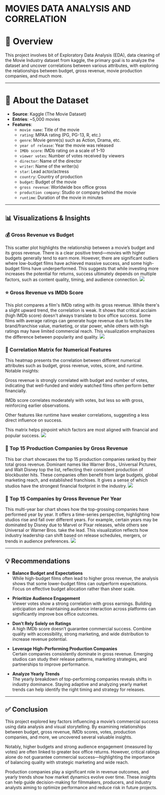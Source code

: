 # MOVIES DATA ANALYSIS AND CORRELATION

# 🧠 Overview

This project involves bit of Exploratory Data Analysis (EDA), data cleaning of the Movie Industry dataset from kaggle, the primary goal is to analyze the dataset and uncover correlations between various attributes, with exploring the relationships between budget, gross revenue, movie production companies, and much more.

---

# 📁 About the Dataset

- **Source**: Kaggle (The Movie Dataset)
- **Entries**: ~5,000 movies
- **Features**:
  - `movie name`: Title of the movie
  - `rating`: MPAA rating (PG, PG-13, R, etc.)
  - `genre`: Movie genre(s) such as Action, Drama, etc.
  - `year of release`: Year the movie was released
  - `IMDb score`: IMDb rating on a scale of 1–10
  - `viewer votes`: Number of votes received by viewers
  - `director`: Name of the director
  - `writer`: Name of the writer(s)
  - `star`: Lead actor/actress
  - `country`: Country of production
  - `budget`: Budget of the movie
  - `gross revenue`: Worldwide box office gross
  - `production company`: Studio or company behind the movie
  - `runtime`: Duration of the movie in minutes

---

## 📊 Visualizations & Insights

### 💰 Gross Revenue vs Budget
This scatter plot highlights the relationship between a movie’s budget and its gross revenue. There is a clear positive trend—movies with higher budgets generally tend to earn more. However, there are significant outliers where low-budget films have achieved massive success, and some high-budget films have underperformed. This suggests that while investing more increases the potential for returns, success ultimately depends on multiple factors, such as content quality, timing, and audience connection.
![](https://i.imgur.com/4ooOd0c.png)

### ⭐ Gross Revenue vs IMDb Score
This plot compares a film's IMDb rating with its gross revenue. While there's a slight upward trend, the correlation is weak. It shows that critical acclaim (high IMDb score) doesn't always translate to box office success. Some films with average ratings can generate huge revenue due to factors like brand/franchise value, marketing, or star power, while others with high ratings may have limited commercial reach. This visualization emphasizes the difference between popularity and quality.
![](https://i.imgur.com/gZvF87k.png)

### 🔗 Correlation Matrix for Numerical Features
This heatmap presents the correlation between different numerical attributes such as budget, gross revenue, votes, score, and runtime. Notable insights:

Gross revenue is strongly correlated with budget and number of votes, indicating that well-funded and widely watched films often perform better financially.

IMDb score correlates moderately with votes, but less so with gross, reinforcing earlier observations.

Other features like runtime have weaker correlations, suggesting a less direct influence on success.

This matrix helps pinpoint which factors are most aligned with financial and popular success.
![](https://i.imgur.com/F8pdckB.png)

### 🏢 Top 15 Production Companies by Gross Revenue  
This bar chart showcases the top 15 production companies ranked by their total gross revenue. Dominant names like Warner Bros., Universal Pictures, and Walt Disney top the list, reflecting their consistent production of blockbuster hits. These companies often benefit from large budgets, global marketing reach, and established franchises. It gives a sense of which studios have the strongest financial footprint in the industry.
![](https://i.imgur.com/DxuDSl4.png)

### 📆 Top 15 Companies by Gross Revenue Per Year
This multi-year bar chart shows how the top-grossing companies have performed year by year. It offers a time-series perspective, highlighting how studios rise and fall over different years. For example, certain years may be dominated by Disney due to Marvel or Pixar releases, while others see Universal or Warner Bros. take the lead. This visualization reflects how industry leadership can shift based on release schedules, mergers, or trends in audience preferences.
![](https://i.imgur.com/Bk6ljkr.png)

---

## 💡 Recommendations

- **Balance Budget and Expectations**  
  While high-budget films often lead to higher gross revenue, the analysis shows that some lower-budget films can outperform expectations. Focus on effective budget allocation rather than sheer scale.

- **Prioritize Audience Engagement**  
  Viewer votes show a strong correlation with gross earnings. Building anticipation and maintaining audience interaction across platforms can significantly improve box office outcomes.

- **Don’t Rely Solely on Ratings**  
  A high IMDb score doesn’t guarantee commercial success. Combine quality with accessibility, strong marketing, and wide distribution to increase revenue potential.

- **Leverage High-Performing Production Companies**  
  Certain companies consistently dominate in gross revenue. Emerging studios can study their release patterns, marketing strategies, and partnerships to improve performance.

- **Analyze Yearly Trends**  
  The yearly breakdown of top-performing companies reveals shifts in industry dominance. Staying adaptive and analyzing yearly market trends can help identify the right timing and strategy for releases.

---

## ✅ Conclusion

This project explored key factors influencing a movie’s commercial success using data analysis and visual storytelling. By examining relationships between budget, gross revenue, IMDb scores, votes, production companies, and more, we uncovered several valuable insights.

Notably, higher budgets and strong audience engagement (measured by votes) are often linked to greater box office returns. However, critical ratings alone do not guarantee commercial success—highlighting the importance of balancing quality with strategic marketing and wide reach.

Production companies play a significant role in revenue outcomes, and yearly trends show how market dynamics evolve over time. These insights can help guide decision-making for filmmakers, producers, and industry analysts aiming to optimize performance and reduce risk in future projects.
